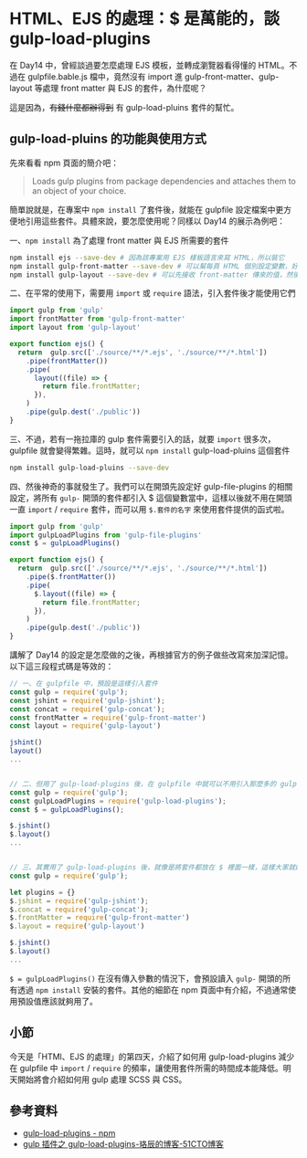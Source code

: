 # HTML、EJS 的處理：$ 是萬能的，談 gulp-load-plugins

在 Day14 中，曾經談過要怎麼處理 EJS 模板，並轉成瀏覽器看得懂的 HTML。不過在 gulpfile.bable.js 檔中，竟然沒有 import 進 gulp-front-matter、gulp-layout 等處理 front matter 與 EJS 的套件，為什麼呢？

這是因為，~~有錢什麼都辦得到~~ 有 gulp-load-pluins 套件的幫忙。

## gulp-load-pluins 的功能與使用方式

先來看看 npm 頁面的簡介吧：

> Loads gulp plugins from package dependencies and attaches them to an object of your choice.

簡單說就是，在專案中 `npm install` 了套件後，就能在 gulpfile 設定檔案中更方便地引用這些套件。具體來說，要怎麼使用呢？同樣以 Day14 的展示為例吧：

一、`npm install` 為了處理 front matter 與 EJS 所需要的套件

```bash
npm install ejs --save-dev # 因為該專案用 EJS 樣板語言來寫 HTML，所以裝它
npm install gulp-front-matter --save-dev # 可以幫每頁 HTML 個別設定變數，好用
npm install gulp-layout --save-dev # 可以先接收 front-matter 傳來的值，然後傳到 EJS 模板接收變數，再轉成 HTML
```

二、在平常的使用下，需要用 `import` 或 `require` 語法，引入套件後才能使用它們

```js
import gulp from 'gulp'
import frontMatter from 'gulp-front-matter'
import layout from 'gulp-layout'

export function ejs() {
  return  gulp.src(['./source/**/*.ejs', './source/**/*.html'])
    .pipe(frontMatter())
    .pipe(
      layout((file) => {
        return file.frontMatter;
      }),
    )
    .pipe(gulp.dest('./public'))
}
```


三、不過，若有一拖拉庫的 gulp 套件需要引入的話，就要 `import` 很多次，gulpfile 就會變得繁雜。這時，就可以 `npm install` gulp-load-pluins 這個套件
```bash
npm install gulp-load-pluins --save-dev
```

四、然後神奇的事就發生了。我們可以在開頭先設定好 gulp-file-plugins 的相關設定，將所有 `gulp-` 開頭的套件都引入 $ 這個變數當中，這樣以後就不用在開頭一直 `import` / `require` 套件，而可以用 `$.套件的名字` 來使用套件提供的函式啦。 

```js
import gulp from 'gulp'
import gulpLoadPlugins from 'gulp-file-plugins'
const $ = gulpLoadPlugins()

export function ejs() {
  return  gulp.src(['./source/**/*.ejs', './source/**/*.html'])
    .pipe($.frontMatter())
    .pipe(
      $.layout((file) => {
        return file.frontMatter;
      }),
    )
    .pipe(gulp.dest('./public'))
}
```

講解了 Day14 的設定是怎麼做的之後，再根據官方的例子做些改寫來加深記憶。以下這三段程式碼是等效的：
```js
// 一、在 gulpfile 中，預設是這樣引入套件
const gulp = require('gulp');
const jshint = require('gulp-jshint');
const concat = require('gulp-concat');
const frontMatter = require('gulp-front-matter')
const layout = require('gulp-layout') 

jshint()
layout()
... 


// 二、但用了 gulp-load-plugins 後，在 gulpfile 中就可以不用引入那麼多的 gulp 套件，通通都從 $ 裡面去拿就好
const gulp = require('gulp');
const gulpLoadPlugins = require('gulp-load-plugins');
const $ = gulpLoadPlugins();

$.jshint()
$.layout()
...


// 三、其實用了 gulp-load-plugins 後，就像是將套件都放在 $ 裡面一樣，這樣大家就能從 $ 中取得這些 gulp 套件
const gulp = require('gulp');

let plugins = {}
$.jshint = require('gulp-jshint');
$.concat = require('gulp-concat');
$.frontMatter = require('gulp-front-matter')
$.layout = require('gulp-layout') 

$.jshint()
$.layout()
...
```

`$ = gulpLoadPlugins()` 在沒有傳入參數的情況下，會預設讀入 `gulp-` 開頭的所有透過 `npm install` 安裝的套件。其他的細節在 npm 頁面中有介紹，不過通常使用預設值應該就夠用了。


## 小節

今天是「HTMl、EJS 的處理」的第四天，介紹了如何用 gulp-load-plugins 減少在 gulpfile 中 `import` / `require` 的頻率，讓使用套件所需的時間成本能降低。明天開始將會介紹如何用 gulp 處理 SCSS 與 CSS。

## 參考資料
* [gulp-load-plugins - npm](https://www.npmjs.com/package/gulp-load-plugins)
* [gulp 插件之 gulp-load-plugins-珞辰的博客-51CTO博客](https://blog.51cto.com/luochen2015/1957973)
